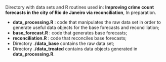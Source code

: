 Directory with data sets and R routines used in:
**Improving crime count forecasts in the city of Rio de Janeiro via reconciliation**, In preparation.

- **data_processing.R** : code that manipulates the raw data set in order to generate useful data objects for the base forecasts and reconciliation;
- **base_forecast.R** : code that generates base forecasts;
- **reconciliation.R** : code that reconciles base forecasts;
- Directory **./data_base** contains the raw data set;
- Directory **./data_treated** contains data objects generated in **data_processing.R**.

